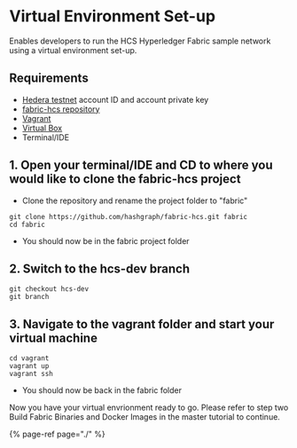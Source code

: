 # Virtual Environment Set-up

Enables developers to run the HCS Hyperledger Fabric sample network using a virtual environment set-up.

## Requirements

* [Hedera testnet](../../testnet/testnet-access.md) account ID and account private key
* [fabric-hcs repository](https://github.com/hashgraph/fabric-hcs/tree/hcs-dev) 
* [Vagrant](https://www.vagrantup.com/downloads.html)
* [Virtual Box](https://www.virtualbox.org/wiki/Downloads)
* Terminal/IDE

## 1. Open your terminal/IDE and CD to where you would like to clone the fabric-hcs project

* Clone the repository and rename the project folder to "fabric"

```text
git clone https://github.com/hashgraph/fabric-hcs.git fabric
cd fabric
```

* You should now be in the fabric project folder

## 2. Switch to the hcs-dev branch

```text
git checkout hcs-dev
git branch
```

## 3. Navigate to the vagrant folder and start your virtual machine

```text
cd vagrant
vagrant up
vagrant ssh
```

* You should now be back in the fabric folder



Now you have your virtual envrionment ready to go. Please refer to step two Build Fabric Binaries and Docker Images in the master tutorial to continue.

{% page-ref page="./" %}

